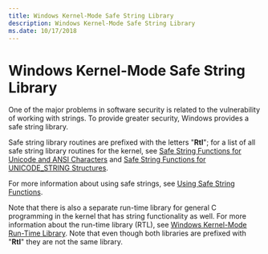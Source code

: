 ```yaml
---
title: Windows Kernel-Mode Safe String Library
description: Windows Kernel-Mode Safe String Library
ms.date: 10/17/2018
---
```


# Windows Kernel-Mode Safe String Library


One of the major problems in software security is related to the vulnerability of working with strings. To provide greater security, Windows provides a safe string library.

Safe string library routines are prefixed with the letters "**Rtl**"; for a list of all safe string library routines for the kernel, see [Safe String Functions for Unicode and ANSI Characters](/windows-hardware/drivers/ddi/_kernel/#safe-string-functions-for-unicode-and-ansi-characters) and [Safe String Functions for UNICODE_STRING Structures](/windows-hardware/drivers/ddi/_kernel/#safe-string-functions-for-unicode_string-structures).

For more information about using safe strings, see [Using Safe String Functions](using-safe-string-functions.md).

Note that there is also a separate run-time library for general C programming in the kernel that has string functionality as well. For more information about the run-time library (RTL), see [Windows Kernel-Mode Run-Time Library](windows-kernel-mode-run-time-library.md). Note that even though both libraries are prefixed with "**Rtl**" they are not the same library.

 

